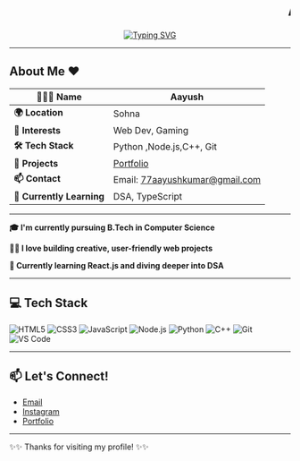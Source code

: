 
<h1 align="center">
  <marquee>Aayush</marquee>
</h1>
<p align="center">
  <a href="https://git.io/typing-svg">
    <img src="https://readme-typing-svg.herokuapp.com?font=Fira+Code&size=30&pause=1000&color=00F700&center=true&vCenter=true&width=435&lines=I'm+Aayush;Welcome+to+my+Profile!;Web+Dev+%7C+DSA+Learner+%7C+Coder" alt="Typing SVG" />
  </a>
</p>


  ---

## About Me ❤

| **🧑🏻‍💻 Name**            | Aayush                           |
|---------------------------|----------------------------------|
| **🌍 Location**           | Sohna                            |
| **🎯 Interests**          | Web Dev, Gaming                  |
| **🛠️ Tech Stack**         | Python ,Node.js,C++, Git |
| **🚀 Projects**           | [Portfolio](https://aayushporfolioo.netlify.app) |
| **📫 Contact**            | Email: [77aayushkumar@gmail.com](mailto:77aayushkumar@gmail.com) |
| **🧠 Currently Learning** | DSA, TypeScript                  |

---

**🎓 I'm currently pursuing B.Tech in Computer Science**

**👨‍💻 I love building creative, user-friendly web projects**

**🌱 Currently learning React.js and diving deeper into DSA**


---

## 💻 Tech Stack

![HTML5](https://img.shields.io/badge/-HTML5-E34F26?style=for-the-badge&logo=html5&logoColor=white)
![CSS3](https://img.shields.io/badge/-CSS3-1572B6?style=for-the-badge&logo=css3)
![JavaScript](https://img.shields.io/badge/-JavaScript-F7DF1E?style=for-the-badge&logo=javascript&logoColor=black)
![Node.js](https://img.shields.io/badge/-Node.js-339933?logo=node.js&logoColor=white&style=for-the-badge)
![Python](https://img.shields.io/badge/-Python-3776AB?style=for-the-badge&logo=python&logoColor=white)
![C++](https://img.shields.io/badge/-C++-00599C?style=for-the-badge&logo=cplusplus)
![Git](https://img.shields.io/badge/-Git-F05032?style=for-the-badge&logo=git&logoColor=white)
![VS Code](https://img.shields.io/badge/-VS%20Code-007ACC?style=for-the-badge&logo=visual-studio-code)



---

## 📫 Let's Connect!

- [Email](mailto:77aayushkumar@gmail.com)
- [Instagram](https://instagram.com/aa.yush_777)
- [Portfolio](https://aayushporfolioo.netlify.app)

---

  ✨✨ Thanks for visiting my profile! ✨✨
